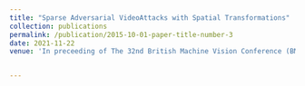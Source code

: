 ```yaml
---
title: "Sparse Adversarial VideoAttacks with Spatial Transformations"
collection: publications
permalink: /publication/2015-10-01-paper-title-number-3
date: 2021-11-22
venue: 'In preceeding of The 32nd British Machine Vision Conference (BMVC)'


---
```

